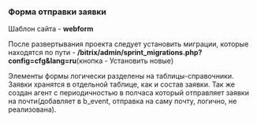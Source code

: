 ### Форма отправки заявки

Шаблон сайта - **webform**

После развертывания проекта следует установить миграции, которые находятся по пути - **/bitrix/admin/sprint_migrations.php?config=cfg&lang=ru**(кнопка - Установить новые)

Элементы формы логически разделены на таблицы-справочники. Заявки хранятся в отдельной таблице, как и состав заявки. Так же создан агент с периодичностью в полчаса который отправляет заявки на почти(добавляет в b_event, отправка на саму почту, логично, не реализована).


